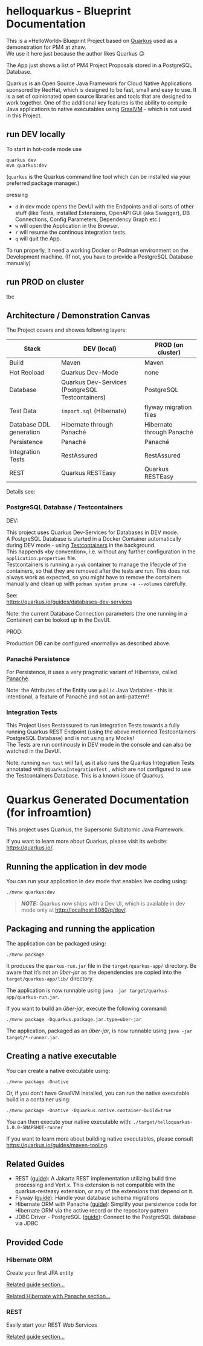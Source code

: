 # helloquarkus - Blueprint Documentation 

This is a «HelloWorld» Blueprint Project based on [Quarkus](https://quarkus.io) used as a demonstration for PM4 at zhaw.   
We use it here just because the author likes Quarkus 😉  

The App just shows a list of PM4 Project Proposals stored in a PostgreSQL Database. 

Quarkus is an Open Source Java Framework for Cloud Native Applications sponsored by RedHat, which is designed to be fast, small and easy to use. It is a set of opinionated open source libraries and tools that are designed to work together. One of the additional key features is the ability to compile Java applications to native executables using [GraalVM](https://www.graalvm.org) - which is not used in this Project.  

## run DEV locally 

To start in hot-code mode use 

    quarkus dev 
    mvn quarkus:dev 

(`quarkus` is the Quarkus command line tool which can be installed via your preferred package manager.)

pressing 
- `d` in dev mode opens the DevUI with the Endpoints and all sorts of other stuff (like Tests, installed Extensions, OpenAPI GUI (aka Swagger), DB Connections, Config Parameters, Dependency Graph etc.)
- `w` will open the Application in the Browser.
- `r` will resume the continous integration tests. 
- `q` will quit the App.

To run properly, it need a working Docker or Podman environment on the Development machine. (If not, you have to provide a PostgreSQL Database manually)


## run PROD on cluster

tbc

## Architecture / Demonstration Canvas 

The Project covers and showes following layers: 


| Stack | DEV (local) | PROD (on cluster) |
|-------|-------------|-------------------|
| Build | Maven | Maven |
| Hot Reoload | Quarkus Dev-Mode | none |
| Database | Quarkus Dev-Services (PostgreSQL Testcontainers) | PostgreSQL |
| Test Data | `import.sql` (Hibernate) | flyway migration files |
| Database DDL generation | Hibernate through Panaché | Hibernate through Panaché |
| Persistence | Panaché | Panaché |
| Integration Tests | RestAssured | RestAssured |
| REST | Quarkus RESTEasy | Quarkus RESTEasy |


Details see: 


### PostgreSQL Database / Testcontainers

DEV:  

This project uses Quarkus Dev-Services for Databases in DEV mode.  
A PostgreSQL Database is started in a Docker Container automatically during DEV mode - using [Testcontainers](https://testcontainers.com) in the background.   
This happends «by convention», i.e. without any further configuration in the `application.properties` file.   
Testcontainers is running a `ryuk` container to manage the lifecycle of the containers, so that they are removed after the tests are run. This does not always work as expected, so you might have to remove the containers manually and clean up with `podman system prune -a --volumes` carefully. 

See:   
https://quarkus.io/guides/databases-dev-services

Note: the current Database Connection parameters (the one running in a Container) can be looked up in the DevUI.  


PROD:

Production DB can be configured «normally» as described above.  

### Panaché Persistence 

For Persistence, it uses a very pragmatic variant of Hibernate, called [Panaché](https://quarkus.io/guides/hibernate-orm-panache).  

Note: the Attributes of the Entity use `public` Java Variables - this is intentional, a feature of Panaché and not an anti-pattern!!  

### Integration Tests 

This Project Uses Restassured to run Integration Tests towards a fully running Quarkus REST Endpoint (using the above metionned Testcontainers PostgreSQL Database) and is not using any Mocks!   
The Tests are run continously in DEV mode in the console and can also be watched in the DevUI.   

Note: running `mvn test` will fail, as it also runs the Quarkus Integration Tests annotated with `@QuarkusIntegrationTest` , which are not configured to use the Testcontainers Database. This is a known issue of Quarkus.  


# Quarkus Generated Documentation (for infroamtion)

This project uses Quarkus, the Supersonic Subatomic Java Framework.

If you want to learn more about Quarkus, please visit its website: <https://quarkus.io/>.

## Running the application in dev mode

You can run your application in dev mode that enables live coding using:

```shell script
./mvnw quarkus:dev
```

> **_NOTE:_**  Quarkus now ships with a Dev UI, which is available in dev mode only at <http://localhost:8080/q/dev/>.

## Packaging and running the application

The application can be packaged using:

```shell script
./mvnw package
```

It produces the `quarkus-run.jar` file in the `target/quarkus-app/` directory.
Be aware that it’s not an _über-jar_ as the dependencies are copied into the `target/quarkus-app/lib/` directory.

The application is now runnable using `java -jar target/quarkus-app/quarkus-run.jar`.

If you want to build an _über-jar_, execute the following command:

```shell script
./mvnw package -Dquarkus.package.jar.type=uber-jar
```

The application, packaged as an _über-jar_, is now runnable using `java -jar target/*-runner.jar`.

## Creating a native executable

You can create a native executable using:

```shell script
./mvnw package -Dnative
```

Or, if you don't have GraalVM installed, you can run the native executable build in a container using:

```shell script
./mvnw package -Dnative -Dquarkus.native.container-build=true
```

You can then execute your native executable with: `./target/helloquarkus-1.0.0-SNAPSHOT-runner`

If you want to learn more about building native executables, please consult <https://quarkus.io/guides/maven-tooling>.

## Related Guides

- REST ([guide](https://quarkus.io/guides/rest)): A Jakarta REST implementation utilizing build time processing and Vert.x. This extension is not compatible with the quarkus-resteasy extension, or any of the extensions that depend on it.
- Flyway ([guide](https://quarkus.io/guides/flyway)): Handle your database schema migrations
- Hibernate ORM with Panache ([guide](https://quarkus.io/guides/hibernate-orm-panache)): Simplify your persistence code for Hibernate ORM via the active record or the repository pattern
- JDBC Driver - PostgreSQL ([guide](https://quarkus.io/guides/datasource)): Connect to the PostgreSQL database via JDBC

## Provided Code

### Hibernate ORM

Create your first JPA entity

[Related guide section...](https://quarkus.io/guides/hibernate-orm)

[Related Hibernate with Panache section...](https://quarkus.io/guides/hibernate-orm-panache)


### REST

Easily start your REST Web Services

[Related guide section...](https://quarkus.io/guides/getting-started-reactive#reactive-jax-rs-resources)
